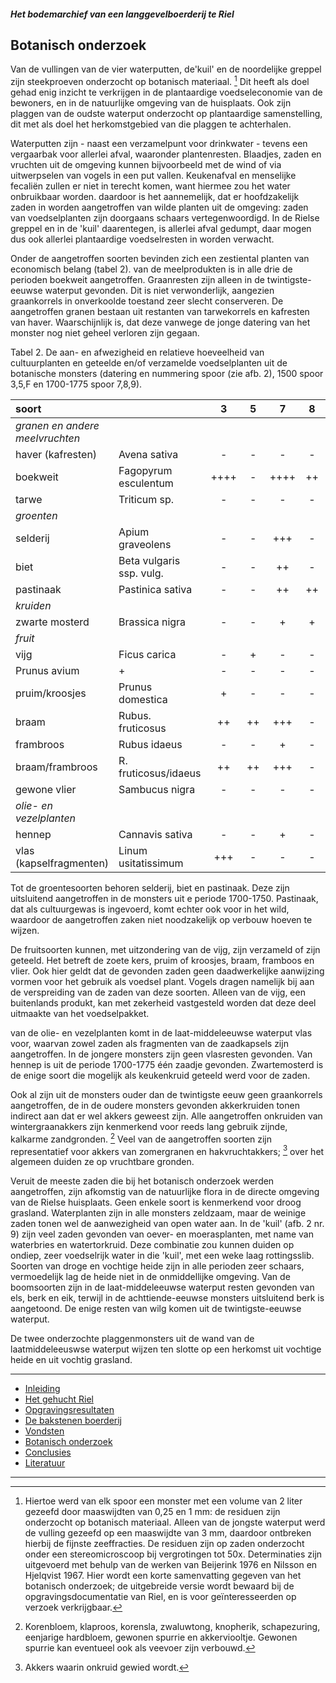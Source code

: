 ##### Het bodemarchief van een langgevelboerderij te Riel

## Botanisch onderzoek
Van de vullingen van de vier waterputten, de'kuil' en de noordelijke greppel zijn steekproeven onderzocht op botanisch materiaal. [^voetnoot13] Dit heeft als doel gehad enig inzicht te verkrijgen in de plantaardige voedseleconomie van de bewoners, en in de natuurlijke omgeving van de huisplaats. Ook zijn plaggen van de oudste waterput onderzocht op plantaardige samenstelling, dit met als doel het herkomstgebied van die plaggen te achterhalen.

Waterputten zijn - naast een verzamelpunt voor drinkwater - tevens een vergaarbak voor allerlei afval, waaronder plantenresten. Blaadjes, zaden en vruchten uit de omgeving kunnen bijvoorbeeld met de wind of via uitwerpselen van vogels in een put vallen. Keukenafval en menselijke fecaliën zullen er niet in terecht komen, want hiermee zou het water onbruikbaar worden. daardoor is het aannemelijk, dat er hoofdzakelijk zaden in worden aangetroffen van wilde planten uit de omgeving: zaden van voedselplanten zijn doorgaans schaars vertegenwoordigd. In de Rielse greppel en in de 'kuil' daarentegen, is allerlei afval gedumpt, daar mogen dus ook allerlei plantaardige voedselresten in worden verwacht.

Onder de aangetroffen soorten bevinden zich een zestiental planten van economisch belang (tabel 2). van de meelprodukten is in alle drie de perioden boekweit aangetroffen. Graanresten zijn alleen in de twintigste-eeuwse waterput gevonden. Dit is niet verwonderlijk, aangezien graankorrels in onverkoolde toestand zeer slecht conserveren. De aangetroffen granen bestaan uit restanten van tarwekorrels en kafresten van haver. Waarschijnlijk is, dat deze vanwege de jonge datering van het monster nog niet geheel verloren zijn gegaan.

Tabel 2. De aan- en afwezigheid en relatieve hoeveelheid van cultuurplanten en geteelde en/of verzamelde voedselplanten uit de botanische monsters
(datering en nummering spoor (zie afb. 2), 1500 spoor 3,5,F en 1700-1775 spoor 7,8,9).
<!-- | 1500 | 1700-1775 | 1500 | -->

|soort|| 3 | 5 | 7 | 8 | 9 | F |
|:---|:---|:---:|:---:|:---:|:---:|:---:|:---:|
| *granen en andere meelvruchten* |
| haver (kafresten) | Avena sativa | - | - | - | - | - | +++ |
| boekweit | Fagopyrum esculentum | ++++ | - | ++++ | ++ | ++ | ++ |
| tarwe | Triticum sp. | - | - | - | - | - | +++ |
| *groenten* |
| selderij | Apium graveolens | - | - | +++ | - | - | - |
| biet | Beta vulgaris ssp. vulg. | - | - | ++ | - | - | - |
| pastinaak | Pastinica sativa | - | - | ++ | ++ | - | - |
| *kruiden* |
| zwarte mosterd | Brassica nigra | - | - | + | + | - | - |
| *fruit* |
| vijg | Ficus carica | - | + | - | - | - | - |
| Prunus avium | + | - | - | - | - | - |
| pruim/kroosjes | Prunus domestica | + | - | - | - | - | - |
| braam | Rubus. fruticosus | ++ | ++ | +++ | - | - | - |
| frambroos | Rubus idaeus | - | - | + | - | - | - |
| braam/frambroos | R. fruticosus/idaeus | ++ | ++ | +++ | - | - | - |
| gewone vlier | Sambucus nigra | - | - | - | - | ++ | ++ |
| *olie- en vezelplanten* |
| hennep | Cannavis sativa | - | - | + | - | - | - |
| vlas (kapselfragmenten) | Linum usitatissimum | +++ | - | - | - | - | - |

Tot de groentesoorten behoren selderij, biet en pastinaak. Deze zijn uitsluitend aangetroffen in de monsters uit e periode 1700-1750. Pastinaak, dat als cultuurgewas is ingevoerd, komt echter ook voor in het wild, waardoor de aangetroffen zaken niet noodzakelijk op verbouw hoeven te wijzen.

De fruitsoorten kunnen, met uitzondering van de vijg, zijn verzameld of zijn geteeld. Het betreft de zoete kers, pruim of kroosjes, braam, framboos en vlier. Ook hier geldt dat de gevonden zaden geen daadwerkelijke aanwijzing vormen voor het gebruik als voedsel plant. Vogels dragen namelijk bij aan de verspreiding van de zaden van deze soorten. Alleen van de vijg, een buitenlands produkt, kan met zekerheid vastgesteld worden dat deze deel uitmaakte van het voedselpakket.

van de olie- en vezelplanten komt in de laat-middeleeuwse waterput vlas voor, waarvan zowel zaden als fragmenten van de zaadkapsels zijn aangetroffen. In de jongere monsters zijn geen vlasresten gevonden. Van hennep is uit de periode 1700-1775 één zaadje gevonden. Zwartemosterd is de enige soort die mogelijk als keukenkruid geteeld werd voor de zaden.

Ook al zijn uit de monsters ouder dan de twintigste eeuw geen graankorrels aangetroffen, de in de oudere monsters gevonden akkerkruiden tonen indirect aan dat er wel akkers geweest zijn. Alle aangetroffen onkruiden van wintergraanakkers zijn kenmerkend voor reeds lang gebruik zijnde, kalkarme zandgronden. [^voetnoot14] Veel van de aangetroffen soorten zijn representatief voor akkers van zomergranen en hakvruchtakkers; [^voetnoot15] over het algemeen duiden ze op vruchtbare gronden.

Veruit de meeste zaden die bij het botanisch onderzoek werden aangetroffen, zijn afkomstig van de natuurlijke flora in de directe omgeving van de Rielse huisplaats. Geen enkele soort is kenmerkend voor droog grasland. Waterplanten zijn in alle monsters zeldzaam, maar de weinige zaden tonen wel de aanwezigheid van open water aan. In de 'kuil' (afb. 2 nr. 9) zijn veel zaden gevonden van oever- en moerasplanten, met name van waterbries en watertorkruid. Deze combinatie zou kunnen duiden op ondiep, zeer voedselrijk water in die 'kuil', met een weke laag rottingsslib. Soorten van droge en vochtige heide zijn in alle perioden zeer schaars, vermoedelijk lag de heide niet in de onmiddellijke omgeving. Van de boomsoorten zijn in de laat-middeleeuwse waterput resten gevonden van els, berk en eik, terwijl in de achttiende-eeuwse monsters uitsluitend berk is aangetoond. De enige resten van wilg komen uit de twintigste-eeuwse waterput.

De twee onderzochte plaggenmonsters uit de wand van de laatmiddeleeuswse waterput wijzen ten slotte op een herkomst uit vochtige heide en uit vochtig grasland.


---
- [Inleiding](inleiding)
- [Het gehucht Riel](gehuchtriel)
- [Opgravingsresultaten](opgraving)
- [De bakstenen boerderij](opgraving#boerderij)
- [Vondsten](vondsten)
- [Botanisch onderzoek](botanisch)
- [Conclusies](conclusies)
- [Literatuur](literatuur)

---
[^voetnoot13]: Hiertoe werd van elk 
				spoor een monster met een volume van 2 liter gezeefd door maaswijdten van 0,25 
				en 1 mm: de residuen zijn onderzocht op botanisch materiaal. Alleen van de 
				jongste waterput werd de vulling gezeefd op een maaswijdte van 3 mm, daardoor 
				ontbreken hierbij de fijnste zeeffracties. De residuen zijn op zaden onderzocht 
				onder een stereomicroscoop bij vergrotingen tot 50x. Determinaties zijn 
				uitgevoerd met behulp van de werken van Beijerink 1976 en Nilsson en Hjelqvist 
				1967. Hier wordt een korte samenvatting gegeven van het botanisch onderzoek; de 
				uitgebreide versie wordt bewaard bij de opgravingsdocumentatie van Riel, en is 
				voor geïnteresseerden op verzoek verkrijgbaar.
[^voetnoot14]: Korenbloem, klaproos, korensla, zwaluwtong, knopherik, schapezuring, eenjarige 
				hardbloem, gewonen spurrie en akkerviooltje. Gewonen spurrie kan eventueel ook 
				als veevoer zijn verbouwd.
[^voetnoot15]: Akkers waarin onkruid gewied wordt.
